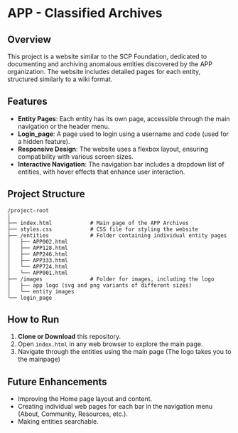 # APP - Classified Archives

## Overview
This project is a website similar to the SCP Foundation, dedicated to documenting and archiving anomalous entities discovered by the APP organization. The website includes detailed pages for each entity, structured similarly to a wiki format.

## Features
- **Entity Pages**: Each entity has its own page, accessible through the main navigation or the header menu.
- **Login_page**: A page used to login using a username and code (used for a hidden feature).
- **Responsive Design**: The website uses a flexbox layout, ensuring compatibility with various screen sizes.
- **Interactive Navigation**: The navigation bar includes a dropdown list of entities, with hover effects that enhance user interaction.

## Project Structure

```
/project-root
│
├── index.html            # Main page of the APP Archives
├── styles.css            # CSS file for styling the website 
├── /entities             # Folder containing individual entity pages
│   ├── APP002.html
│   ├── APP128.html
│   ├── APP246.html
│   ├── APP333.html
│   └── APP724.html
│   └── APP001.html
├── /images               # Folder for images, including the logo
│   ├── app logo (svg and png variants of different sizes)
│   └── entity images
└── login_page 
```

## How to Run
1. **Clone or Download** this repository.
2. Open `index.html` in any web browser to explore the main page.
3. Navigate through the entities using the main page (The logo takes you to the mainpage)

## Future Enhancements
- Improving the Home page layout and content.
- Creating individual web pages for each bar in the navigation menu (About, Community, Resources, etc.).
- Making entities searchable.

